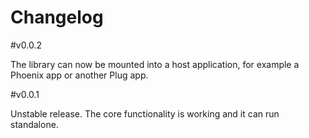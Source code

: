 # Changelog

#v0.0.2

The library can now be mounted into a host application, for example a Phoenix app or another Plug app.

#v0.0.1

Unstable release.
The core functionality is working and it can run standalone.
